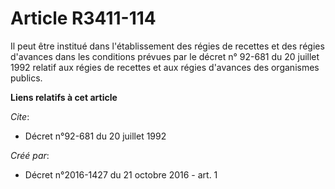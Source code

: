 # Article R3411-114

Il peut être institué dans l'établissement des régies de recettes et des régies d'avances dans les conditions prévues par le 
décret n° 92-681 du 20 juillet 1992
relatif aux régies de recettes et aux régies d'avances des organismes publics.

**Liens relatifs à cet article**

_Cite_:

  - Décret n°92-681 du 20 juillet 1992

_Créé par_:

  - Décret n°2016-1427 du 21 octobre 2016 - art. 1
